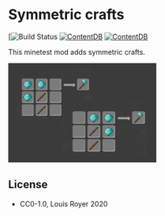 # Symmetric crafts

[![Build Status](https://github.com/louisroyer/minetest-symmetric-crafts/actions/workflows/main.yml/badge.svg) [![ContentDB](https://content.minetest.net/packages/louisroyer/symmetric_crafts/shields/title/)](https://content.minetest.net/packages/louisroyer/symmetric_crafts/) [![ContentDB](https://content.minetest.net/packages/louisroyer/symmetric_crafts/shields/downloads/)](https://content.minetest.net/packages/louisroyer/symmetric_crafts/)

This minetest mod adds symmetric crafts.

![Screenshot](screenshot.png)

## License
- CC0-1.0, Louis Royer 2020
